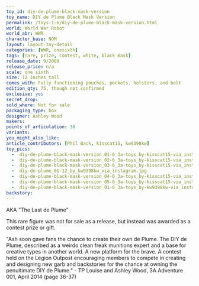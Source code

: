 ```yaml
---
toy_id: diy-de-plume-black-mask-version
toy_name: DIY de Plume Black Mask Version
permalink: /toys-1-6/diy-de-plume-black-mask-version.html
world: World War Robot
world_abr: WWR
character_base: NOM
layout: layout-toy-detail
categories: [WWR, onesixth]
tags: [rare, prize, contest, white, black mask]
release_date: 9/2009
release_price: n/a
scale: one sixth
size: 12 inches tall
comes_with: Fully functioning pouches, pockets, holsters, and belt
edition_qty: 75, though not confirmed
exclusive: yes
secret_drop:
sold_where: Not for sale
packaging_type: box
designer: Ashley Wood
makers: 
points_of_articulation: 30
variants: 
you_might_also_like:
article_contributors: [Phil Back, kisscat15, kw9398kw]
toy_pics:
  -  diy-de-plume-black-mask-version_01-6_3a-toys_by-kisscat15-via_instagram.jpg
  -  diy-de-plume-black-mask-version_02-6_3a-toys_by-kisscat15-via_instagram.jpg
  -  diy-de-plume-black-mask-version_03-6_3a-toys_by-kisscat15-via_instagram.jpg
  -  diy-de-plume_01-12_by_kw9398kw_via_instagram.jpg
  -  diy-de-plume-black-mask-version_04-6_3a-toys_by-kisscat15-via_instagram.jpg
  -  diy-de-plume-black-mask-version_05-6_3a-toys_by-kisscat15-via_instagram.jpg
  -  diy-de-plume-black-mask-version_01-6_3a-toys_by-kw9398kw-via_instagram.jpg
backstory: 
---
```

AKA "The Last de Plume"

This rare figure was not for sale as a release, but instead was awarded as a contest prize or gift.

"Ash soon gave fans the chance to create their own de Plume. The DIY de Plume, described as a weirdo clean freak munitions expert and a base for creative types in another world. A new platform for the brave. A contest held on the Legion Outpost encouraging members to compete in creating and designing new garb and backstories for the chance at owning the penultimate DIY de Plume." - TP Louise and Ashley Wood, 3A Adventure 001, April 2014 (page 36-37)